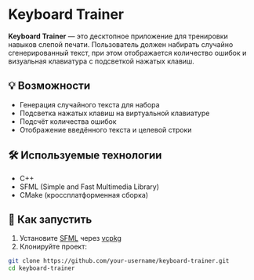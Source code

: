 # Keyboard Trainer

**Keyboard Trainer** — это десктопное приложение для тренировки навыков слепой печати. Пользователь должен набирать случайно сгенерированный текст, при этом отображается количество ошибок и визуальная клавиатура с подсветкой нажатых клавиш.

## 💡 Возможности

- Генерация случайного текста для набора
- Подсветка нажатых клавиш на виртуальной клавиатуре
- Подсчёт количества ошибок
- Отображение введённого текста и целевой строки

## 🛠 Используемые технологии

- C++
- SFML (Simple and Fast Multimedia Library)
- CMake (кроссплатформенная сборка)

## 🚀 Как запустить

1. Установите [SFML](https://www.sfml-dev.org/) через [vcpkg](https://github.com/microsoft/vcpkg)
2. Клонируйте проект:

```bash
git clone https://github.com/your-username/keyboard-trainer.git
cd keyboard-trainer
